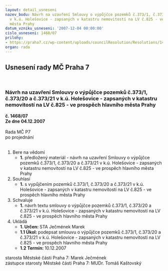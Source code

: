 ```yaml
---
layout: detail_usneseni
nazev_bodu: Návrh na uzavření Smlouvy o výpůjčce pozemků č.373/1, č.373/20 a č.373/21
  v k.ú. Holešovice - zapsaných v katastru nemovitostí na LV č.825 - ve prospěch hlavního
  města Prahy
datum_vzniku_usneseni: '2007-12-04 00:00:00'
cislo_usneseni: 1468/07
prilohy:
- https://praha7.cz/wp-content/uploads/councilResolution/Resolutions/14426/58-n%c3%a1vrh_smlouvy_o_v%c3%bdp%c5%afj%c4%8dce_-_jankovcova.doc
organ: rada
---
```

<div id="ucUsn_pList" class="usn">
	<span><h2>Usnesení rady MČ Praha 7 </h2>
<br></span><div class="standBody">
<span><h3>Návrh na uzavření Smlouvy o výpůjčce pozemků č.373/1, č.373/20 a č.373/21 v k.ú. Holešovice - zapsaných v katastru nemovitostí na LV č.825 - ve prospěch hlavního města Prahy</h3></span><div class="center">
		<strong>č. 1468/07</strong><br>
	</div>
<div class="center">
		<strong>Ze dne 04.12.2007</strong><br><br>
	</div>Rada MČ P7<br> po projednání<br><br><ol>
<li>Bere na vědomí<ul><li>
<strong>1.</strong> předložený materiál - návrh na uzavření Smlouvy o výpůjčce pozemků č.373/1, č.373/20 a č.373/21 v k.ú. Holešovice - zapsaných v katastru nemovitostí na LV č.825 - ve prospěch hlavního města Prahy  </li></ul>
</li>
<li>Souhlasí<ul><li>
<strong>1.</strong> s vypůjčením pozemků č.373/1, č.373/20 a č.373/21 v k.ú. Holešovice - zapsaných v katastru nemovitostí na LV č.825 - ve prospěch hlavního města Prahy   </li></ul>
</li>
<li>Schvaluje<ul><li>
<strong>1.</strong> návrh textu smlouvy o výpůjčce pozemků č.373/1, č.373/20 a č.373/21 v k.ú. Holešovice - zapsaných v katastru nemovitostí na LV č.825 - ve prospěch hlavního města Prahy      </li></ul>
</li>
<li>Ukládá<ul>
<li>
<strong>1. Určen: </strong>STA Ječmének Marek</li>
<li>
<strong>1.1 Úkol: </strong>podepsat smlouvu o výpůjčce pozemků č.373/1, č.373/20 a č.373/21 v k.ú. Holešovice - zapsaných v katastru nemovitostí na LV č.825 - ve prospěch hlavního města Prahy</li>
<li>
<strong>1.2 Termín: </strong>10.12.2007</li>
</ul>
</li>
</ol>starosta Městské části Praha 7: Marek Ječmének<br>zástupce starosty Městské části Praha 7: MUDr. Tomáš Kaštovský 
</div>
</div>